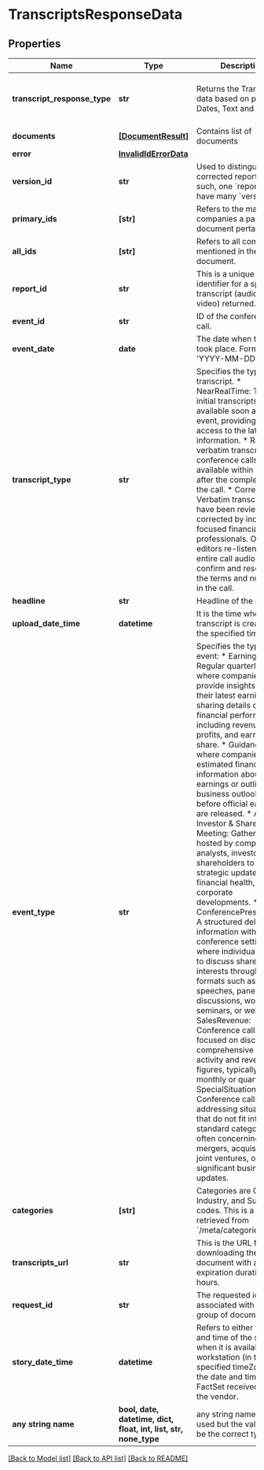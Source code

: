 # TranscriptsResponseData


## Properties
Name | Type | Description | Notes
------------ | ------------- | ------------- | -------------
**transcript_response_type** | **str** | Returns the Transcripts data based on provided Dates, Text and Times. | [optional]  if omitted the server will use the default value of "documentResult"
**documents** | [**[DocumentResult]**](DocumentResult.md) | Contains list of documents | [optional] 
**error** | [**InvalidIdErrorData**](InvalidIdErrorData.md) |  | [optional] 
**version_id** | **str** | Used to distinguish the corrected reports. As such, one &#x60;reportId&#x60; can have many &#x60;versionIds&#x60;. | [optional] 
**primary_ids** | **[str]** | Refers to the main companies a particular document pertains to. | [optional] 
**all_ids** | **[str]** | Refers to all companies mentioned in the document.  | [optional] 
**report_id** | **str** | This is a unique identifier for a specific transcript (audio or video) returned. | [optional] 
**event_id** | **str** | ID of the conference call. | [optional] 
**event_date** | **date** | The date when the event took place. Formatted as &#39;YYYY-MM-DD&#39;. | [optional] 
**transcript_type** | **str** | Specifies the type of transcript.  * NearRealTime: The initial transcripts available soon after an event, providing quick access to the latest information.  * Raw: Raw verbatim transcripts of conference calls available within hours after the completion of the call.  * Corrected: Verbatim transcripts that have been reviewed and corrected by industry-focused financial professionals. Our editors re-listen to the entire call audio and confirm and research all the terms and numbers in the call. | [optional] 
**headline** | **str** | Headline of the story. | [optional] 
**upload_date_time** | **datetime** | It is the time when transcript is created (in the specified timeZone). | [optional] 
**event_type** | **str** | Specifies the type of event:  * Earnings: Regular quarterly calls where companies provide insights into their latest earnings, sharing details on their financial performance, including revenue, profits, and earnings per share.  * Guidance: Calls where companies offer estimated financial information about future earnings or outline business outlooks before official earnings are released.  * Analyst, Investor &amp; Shareholder Meeting: Gatherings hosted by companies for analysts, investors, and shareholders to discuss strategic updates, financial health, and corporate developments.  * ConferencePresentation: A structured delivery of information within a conference setting, where individuals gather to discuss shared interests through formats such as keynote speeches, panel discussions, workshops, seminars, or webinars.  * SalesRevenue: Conference calls focused on discussing comprehensive sales activity and revenue figures, typically held monthly or quarterly.  * SpecialSituation: Conference calls addressing situations that do not fit into standard categories, often concerning mergers, acquisitions, joint ventures, or significant business updates. | [optional] 
**categories** | **[str]** | Categories are Country, Industry, and Subject codes. This is a list retrieved from &#x60;/meta/categories&#x60; | [optional] 
**transcripts_url** | **str** | This is the URL for downloading the document with an expiration duration of 24 hours.         | [optional] 
**request_id** | **str** | The requested identifier associated with this group of documents. | [optional] 
**story_date_time** | **datetime** | Refers to either the date and time of the story, when it is available in workstation (in the specified timeZone) or the date and time FactSet received it from the vendor. | [optional] 
**any string name** | **bool, date, datetime, dict, float, int, list, str, none_type** | any string name can be used but the value must be the correct type | [optional]

[[Back to Model list]](../README.md#documentation-for-models) [[Back to API list]](../README.md#documentation-for-api-endpoints) [[Back to README]](../README.md)


